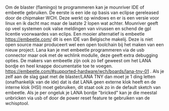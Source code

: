 Om de blaster (flamingo) te programmeren kan je mounriver IDE of embeetle gebruiken. De eerste is een ide op basis van eclipse gereleased door de chipmaker WCH. Deze werkt op windows en er is een versie voor linux en ik dacht mac maar de laatste 2 lopen wat achter. Mounriver geeft op veel systemen ook valse meldingen van virussen en schend de gpl licentie voorwaardes van eclips.
Een mooier alternatief is embeetle <https://embeetle.com/> dit is een IDE van Belgische makelij. Deze is niet open source maar produceert wel een open toolchain bij het maken van een nieuw project.
Lana kan je met embeetle programmeren via de usb connector maar ook met de wchlink modulle, deze geeft extra debugging opties.
De makers van embeetle zijn ook zo lief geweest om het LANA bordje en heel knappe documentatie toe te voegen. <https://embeetle.com/#supported-hardware/wch/boards/lana-tny-01> .
Als je zelf aan de slag gaat met de blaster/LANA TNY dan moet je 1 ding letten (onafhankelijk van de ide) dat is dat LANA geen externe klok heeft en de interne klok (HSI) moet gebruiken, dit staat ook zo in de default sketch van embeetle.
Als je per ongeluk je LANA bordje "bricked" kan je die meestal unbricken via usb of door de power reset feature te gebruiken van de wchisptool.
